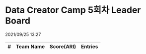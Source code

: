 # Data Creator Camp 5회차 Leader Board
2021/09/25 13:27

|#|Team Name|Score(ARI)|Entries|  
|:---:|:---:|:---:|:---:|  
